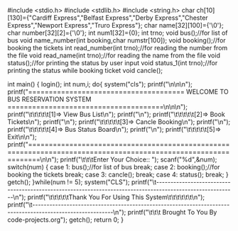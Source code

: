 #include <stdio.h>
#include <stdlib.h>
#include <string.h>
char ch[10][130]={"Cardiff Express","Belfast Express","Derby Express","Chester Express","Newport Express","Truro Express"};
char name[32][100]={'\0'};
char number[32][2]={'\0'};
int num1[32]={0};
int trno;
void bus();//for list of bus
void name_number(int booking,char numstr[100]);
void booking();//for booking the tickets
int read_number(int trno);//for reading the number from the file
void read_name(int trno);//for reading the name from the file
void status();//for printing the status by user input
void status_1(int trno);//for printing the status while booking ticket
void cancle();

int main()
{
	login();
    int num,i;
    do{
    system("cls");
    printf("\n\n\n");
   printf("====================================== WELCOME TO BUS RESERVATION SYSTEM ======================================\n\n\n");
    printf("\t\t\t\t\t[1]=> View Bus List\n");
    printf("\n");
    printf("\t\t\t\t\t[2]=> Book Tickets\n");
    printf("\n");
    printf("\t\t\t\t\t[3]=> Cancle Booking\n");
    printf("\n");
    printf("\t\t\t\t\t[4]=> Bus Status Board\n");
    printf("\n");
    printf("\t\t\t\t\t[5]=> Exit\n\n");
    printf("===============================================================================================================\n\n");
    printf("\t\t\tEnter Your Choice:: ");
    scanf("%d",&num);
    switch(num)
    {
    case 1:
        bus();//for list of bus
        break;
    case 2:
        booking();//for booking the tickets
        break;
    case 3:
        cancle();
        break;
    case 4:
        status();
        break;
    }
getch();
    }while(num != 5);
    system("CLS");
    printf("\t----------------------------------------------------------------------------------------------------------\n");
    printf("\t\t\t\t\tThank You For Using This System\t\t\t\t\t\t\n");
    printf("\t----------------------------------------------------------------------------------------------------------\n");
    printf("\t\t\t Brought To You By code-projects.org");
    getch();
    return 0;
}
